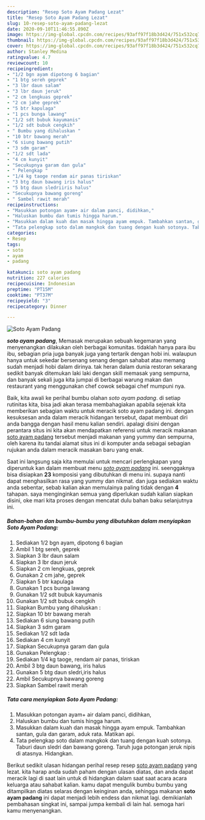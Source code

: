 ```yaml
---
description: "Resep Soto Ayam Padang Lezat"
title: "Resep Soto Ayam Padang Lezat"
slug: 10-resep-soto-ayam-padang-lezat
date: 2020-09-10T11:46:55.890Z
image: https://img-global.cpcdn.com/recipes/93aff97f18b3d424/751x532cq70/soto-ayam-padang-foto-resep-utama.jpg
thumbnail: https://img-global.cpcdn.com/recipes/93aff97f18b3d424/751x532cq70/soto-ayam-padang-foto-resep-utama.jpg
cover: https://img-global.cpcdn.com/recipes/93aff97f18b3d424/751x532cq70/soto-ayam-padang-foto-resep-utama.jpg
author: Stanley Medina
ratingvalue: 4.7
reviewcount: 10
recipeingredient:
- "1/2 bgn ayam dipotong 6 bagian"
- "1 btg sereh geprek"
- "3 lbr daun salam"
- "3 lbr daun jeruk"
- "2 cm lengkuas geprek"
- "2 cm jahe geprek"
- "5 btr kapulaga"
- "1 pcs bunga lawang"
- "1/2 sdt bubuk kayumanis"
- "1/2 sdt bubuk cengkih"
- " Bumbu yang dihaluskan "
- "10 btr bawang merah"
- "6 siung bawang putih"
- "3 sdm garam"
- "1/2 sdt lada"
- "4 cm kunyit"
- "Secukupnya garam dan gula"
- " Pelengkap "
- "1/4 kg taoge rendam air panas tiriskan"
- "3 btg daun bawang iris halus"
- "5 btg daun sledriiris halus"
- "Secukupnya bawang goreng"
- " Sambel rawit merah"
recipeinstructions:
- "Masukkan potongan ayam+ air dalam panci, didihkan,"
- "Haluskan bumbu dan tumis hingga harum."
- "Masukkan dalam kuah dan masak hingga ayam empuk. Tambahkan santan, gula dan garam, aduk rata. Matikan api."
- "Tata pelengkap soto dalam mangkok dan tuang dengan kuah sotonya. Taburi daun sledri dan bawang goreng. Taruh juga potongan jeruk nipis di atasnya. Hidangkan."
categories:
- Resep
tags:
- soto
- ayam
- padang

katakunci: soto ayam padang 
nutrition: 227 calories
recipecuisine: Indonesian
preptime: "PT15M"
cooktime: "PT37M"
recipeyield: "3"
recipecategory: Dinner

---
```



![Soto Ayam Padang](https://img-global.cpcdn.com/recipes/93aff97f18b3d424/751x532cq70/soto-ayam-padang-foto-resep-utama.jpg)

<b><i>soto ayam padang</i></b>, Memasak merupakan sebuah kegemaran yang menyenangkan dilakukan oleh berbagai komunitas. tidaklah hanya para ibu ibu, sebagian pria juga banyak juga yang tertarik dengan hobi ini. walaupun hanya untuk sekedar bersenang senang dengan sahabat atau memang sudah menjadi hobi dalam dirinya. tak heran dalam dunia restoran sekarang sedikit banyak ditemukan laki laki dengan skill memasak yang sempurna, dan banyak sekali juga kita jumpai di berbagai warung makan dan restaurant yang menggunakan chef cowok sebagai chef mumpuni nya.

Baik, kita awali ke perihal bumbu olahan <i>soto ayam padang</i>. di setiap rutinitas kita, bisa jadi akan terasa membahagiakan apabila sejenak kita memberikan sebagian waktu untuk meracik soto ayam padang ini. dengan kesuksesan anda dalam meracik hidangan tersebut, dapat membuat diri anda bangga dengan hasil menu kalian sendiri. apalagi disini dengan perantara situs ini kita akan mendapatkan referensi untuk meracik makanan <u>soto ayam padang</u> tersebut menjadi makanan yang yummy dan sempurna, oleh karena itu tandai alamat situs ini di komputer anda sebagai sebagian rujukan anda dalam meracik masakan baru yang enak.




Saat ini langsung saja kita memulai untuk mencari perlengkapan yang diperuntuk kan dalam membuat menu <u><i>soto ayam padang</i></u> ini. seenggaknya bisa disiapkan <b>23</b> komposisi yang dibutuhkan di menu ini. supaya nanti dapat menghasilkan rasa yang yummy dan nikmat. dan juga sediakan waktu anda sebentar, sebab kalian akan memulainya paling tidak dengan <b>4</b> tahapan. saya menginginkan semua yang diperlukan sudah kalian siapkan disini, oke mari kita proses dengan mencatat dulu bahan baku selanjutnya ini.

<!--inarticleads1-->

##### Bahan-bahan dan bumbu-bumbu yang dibutuhkan dalam menyiapkan Soto Ayam Padang:

1. Sediakan 1/2 bgn ayam, dipotong 6 bagian
1. Ambil 1 btg sereh, geprek
1. Siapkan 3 lbr daun salam
1. Siapkan 3 lbr daun jeruk
1. Siapkan 2 cm lengkuas, geprek
1. Gunakan 2 cm jahe, geprek
1. Siapkan 5 btr kapulaga
1. Gunakan 1 pcs bunga lawang
1. Gunakan 1/2 sdt bubuk kayumanis
1. Gunakan 1/2 sdt bubuk cengkih
1. Siapkan  Bumbu yang dihaluskan :
1. Siapkan 10 btr bawang merah
1. Sediakan 6 siung bawang putih
1. Siapkan 3 sdm garam
1. Sediakan 1/2 sdt lada
1. Sediakan 4 cm kunyit
1. Siapkan Secukupnya garam dan gula
1. Gunakan  Pelengkap :
1. Sediakan 1/4 kg taoge, rendam air panas, tiriskan
1. Ambil 3 btg daun bawang, iris halus
1. Gunakan 5 btg daun sledri,iris halus
1. Ambil Secukupnya bawang goreng
1. Siapkan  Sambel rawit merah




<!--inarticleads2-->

##### Tata cara menyiapkan Soto Ayam Padang:

1. Masukkan potongan ayam+ air dalam panci, didihkan,
1. Haluskan bumbu dan tumis hingga harum.
1. Masukkan dalam kuah dan masak hingga ayam empuk. Tambahkan santan, gula dan garam, aduk rata. Matikan api.
1. Tata pelengkap soto dalam mangkok dan tuang dengan kuah sotonya. Taburi daun sledri dan bawang goreng. Taruh juga potongan jeruk nipis di atasnya. Hidangkan.




Berikut sedikit ulasan hidangan perihal resep resep <u>soto ayam padang</u> yang lezat. kita harap anda sudah paham dengan ulasan diatas, dan anda dapat meracik lagi di saat lain untuk di hidangkan dalam saat saat acara acara keluarga atau sahabat kalian. kamu dapat mengulik bumbu bumbu yang ditampilkan diatas selaras dengan keinginan anda, sehingga makanan <b>soto ayam padang</b> ini dapat menjadi lebih endess dan nikmat lagi. demikianlah pembahasan singkat ini, sampai jumpa kembali di lain hal. semoga hari kamu menyenangkan.

